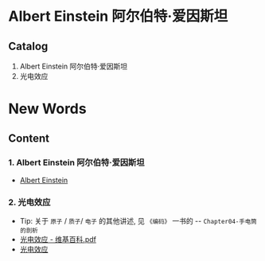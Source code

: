# Albert Einstein 阿尔伯特·爱因斯坦


## Catalog
1. Albert Einstein 阿尔伯特·爱因斯坦 
2. 光电效应





# New Words





## Content

### 1. Albert Einstein 阿尔伯特·爱因斯坦 
- [Albert Einstein](https://www.wikiwand.com/zh-cn/%E9%98%BF%E5%B0%94%E4%BC%AF%E7%89%B9%C2%B7%E7%88%B1%E5%9B%A0%E6%96%AF%E5%9D%A6)



### 2. 光电效应
- Tip: 关于 `原子` / `质子`/ `电子` 的其他讲述, 见 `《编码》` 一书的 --
  `Chapter04-手电筒的剖析`
- <a href="./光电效应 - 维基百科.pdf">光电效应 - 维基百科.pdf</a> 
- [光电效应](https://www.wikiwand.com/zh-hans/%E5%85%89%E7%94%B5%E6%95%88%E5%BA%94)